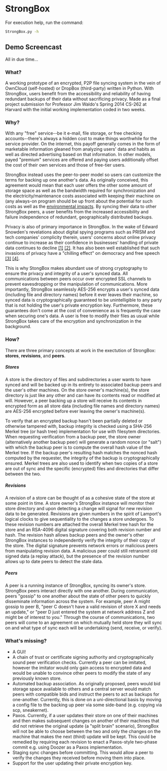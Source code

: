 StrongBox
============
For execution help, run the command:
```bash
StrongBox.py -h
```

## Demo Screencast
All in due time...

### What?

A working prototype of an encrypted, P2P file syncing system in the vein of OwnCloud (self-hosted) or DropBox (third-party) written in Python. With StrongBox, users benefit from the accessibility and reliability of having redundant backups of their data without sacrificing privacy. Made as a final project submission for Professor Jim Waldo's Spring 2014 CS-262 at Harvard with the initial working implementation coded in two weeks.

### Why?

With any "free" service--be it e-mail, file storage, or free checking accounts--there's always a hidden cost to make things worthwhile for the service provider. On the internet, this payoff generally comes in the form of marketable information gleaned from analyzing users' data and habits as well as directed advertising based on that information. In other models, payed "premium" services are offered and paying users additionally offset the cost of their own services and those of free-tier users.

StrongBox instead uses the peer-to-peer model so users can customize the terms for backing up one another's data. As originally conceived, this agreement would mean that each user offers the other some amount of storage space as well as the bandwidth required for synchronization and the electricity/maintenance costs associated with keeping their machine on (any always-on program should be up front about the potential for such costs as well as the [environmental impacts](http://www.bitcarbon.org/bitcarbon/). By syncing their data to other StrongBox peers, a user benefits from the increased accessibility and failure independence of redundant, geographically distributed backups.

Privacy is also of primary importance in StrongBox. In the wake of Edward Snowden's revelations about digital spying programs such as PRISM and tech companies' complicity therein, users' concerns about online privacy continue to increase as their confidence in businesses' handling of private data continues to decline [[1]](http://www.truste.com/about-TRUSTe/press-room/news_us_truste_reveals_consumers_more_concerned_about_data_collection) [[2]](http://www.pewinternet.org/2013/09/05/anonymity-privacy-and-security-online/). It has also been well established that such invasions of privacy have a "chilling effect" on democracy and free speech [[3]](https://www.eff.org/press/releases/eff-files-22-firsthand-accounts-how-nsa-surveillance-chilled-right-association) [[4]](http://www.presstv.com/detail/2013/11/12/334416/us-writers-scared-silent-by-nsa-spying/).

This is why StongBox makes abundant use of strong cryptography to ensure the privacy and integrity of a user's synced data. All communications between peers occur over encrypted SSL channels to prevent eavesdropping or the manipulation of communications. More importantly, StrongBox seamlessly AES-256 encrypts a user's synced data (including file and directory names) before it ever leaves their machine, so synced data is cryptographically guaranteed to be unintelligible to any party that is not holding the user's private encryption key. Furthermore, these guarantees don't come at the cost of convenience as is frequently the case when securing one's data. A user is free to modify their files as usual while StrongBox takes care of the encryption and synchronization in the background.


### How?

There are three primary concepts at work in the exectution of StrongBox: **stores**, **revisions**, and **peers**.

##### Stores

A store is the directory of files and subdirectories a user wants to have synced and will be backed up in its entirety to associated backup peers and the user's other machines. On the store owner's machine(s), the store directory is just like any other and can have its contents read or modified at will. However, a peer backing up a store will receive its contents in encrypted form as all store data (including file names and directory names) are AES-256 encrypted before ever leaving the owner's machine(s). 

To verify that an encrypted backup hasn't been partially deleted or otherwise tampered with, backup integrity is checked using a SHA-256 Merkel tree (or hash tree) implementation for use with filesytem directories. When requesting verification from a backup peer, the store owner (alternatively another backup peer) will generate a random nonce (or "salt") with which the backup peer is to compute the overall hash value of the Merkel tree. If the backup peer's resulting hash matches the nonced hash computed by the requester, the integrity of the backup is cryptographically ensured. Merkel trees are also used to identify when two copies of a store are out of sync and the specific (encrypted) files and directories that differ between the two.


##### Revisions

A revision of a store can be thought of as a cohesive state of the store at some point in time. A store owner's StrongBox instance will monitor their store directory and upon detecting a change will signal for new revision data to be generated. Revisions are given numbers in the spirit of Lamport's logical clocks to give sequentiality to the changes a store undergoes. To these revision numbers are attached the overall Merkel tree hash for the store and an RSA-4096 digital signature covering both revision number and hash. The revision hash allows backup peers and the owner's other StrongBox instances to independently verify the integrity of their copy of the store. The digital signature prevents network errors or malicious peers from manipulating revision data. A malicious peer could still retransmit old signed data (a replay attack), but the presence of the revision number allows up to date peers to detect the stale data.

##### Peers

A peer is a running instance of StrongBox, syncing its owner's store. StrongBox peers interact directly with one another. During communication, peers "gossip" to one another about the state of other peers to quickly disseminate information across the system. For example, peer A might gossip to peer B, "peer C doesn't have a valid revision of store X and needs an update," or "peer D just entered the system at network address Z and might be of interest to you." Through the course of communications, two peers will come to an agreement on which mutually held store they will sync on and what type of sync each will be undertaking (send, receive, or verify).


### What's missing?
* A GUI!
* A chain of trust or certificate signing authority and cryptographically sound peer verification checks. Currently a peer can be imitated, however the imitator would only gain access to encrypted data and would be unable to convince other peers to modify the state of any previously known store.
* Automated backup association. As originally proposed, peers would bid storage space available to others and a central server would match peers with compatible bids and instruct the peers to act as backups for one-another. Currently, this is done on a uni-directional basis by moving a config file to the backing up peer via some side-band (e.g. copying via scp, sneakernet).
* Paxos. Currently, if a user updates their store on one of their machines and then makes subsequent changes on another of their machines that did not retrieve the original update (a "split brain" scenario), StrongBox will not be able to choose between the two and only the changes on the machine that makes the next (third) update will be kept. This could be remedied by requiring each revision to enact a Paxos-style two-phase commit e.g. using Doozer as a Paxos implementation.
* Staging sync changes before committing. This would allow a peer to verify the changes they received before moving them into place.
* Support for the user updating their private encryption key.